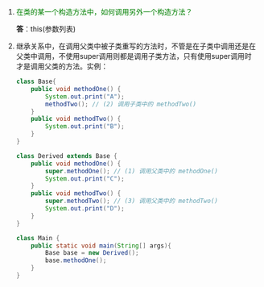 1. <font color="green">在类的某一个构造方法中，如何调用另外一个构造方法？</font>

   **答**：this(参数列表)

2. 继承关系中，在调用父类中被子类重写的方法时，不管是在子类中调用还是在父类中调用，不使用super调用则都是调用子类方法，只有使用super调用时才是调用父类的方法。实例：

     ```java
     class Base{
         public void methodOne() {
             System.out.print("A");
             methodTwo(); // (2) 调用子类中的 methodTwo()
         }
         public void methodTwo() {
             System.out.print("B");
         }
     } 
     
     class Derived extends Base {
         public void methodOne() {
             super.methodOne(); // (1) 调用父类中的 methodOne()
             System.out.print("C");
         }
         public void methodTwo() {
             super.methodTwo(); // (3) 调用父类中的 methodTwo()
             System.out.print("D");
         }
     }
     
     class Main {
         public static void main(String[] args){
             Base base = new Derived();
             base.methodOne();
         }
     }
     ```